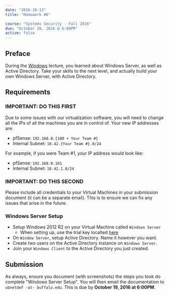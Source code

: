 ```yaml
---
date: "2016-10-13"
title: "Homework #6"

course: "Systems Security - Fall 2016"
due: "October 20, 2016 @ 6:00PM"
active: false
---
```


## Preface
During the [Windows](/lectures/fall2016/windows) lecture, you learned about Windows Server, as well as Active Directory.
Take your skills to the next level, and actually build your own Windows Server, with Active Directory.

## Requirements
### **IMPORTANT**: DO THIS FIRST
Due to some issues with our virtualization software, you will need to change all the IPs of all the machines you are in control of.
Your new IP addresses are:

* pfSense: `192.168.0.{100 + Your Team #}`
* Internal Subnet: `10.42.{Your Team #}.0/24`

For example, if you were Team #1, your IP address would look like:

* pfSense: `192.168.0.101`
* Internal Subnet: `10.42.1.0/24`

### **IMPORTANT**: DO THIS SECOND
Please include all credentials to your Virtual Machines in your submission document (it can be a separate email).
This is to ensure we can fix any issues that arise in the future.

### Windows Server Setup
* Setup Windows 2012 R2 on your Virtual Machine called `Windows Server`
    * When setting up, use the trial key localted [here](http://blog.techygeekshome.info/2015/04/windows-server-2012-r2-evaluation-activation/)
* On `Window Server`, setup Active Directory.  Name it however you want.
* Create two users on the Active Directory instance on `Windows Server`.
* Join your `Windows Client` to the Active Directory you just created.

## Submission
As always, ensure you document (with screenshots) the steps you took do complete "Windows Server Setup". 
You will then email the documentation to `ubnetdef -at- buffalo.edu`.
This is due by **October 19, 2016 at 6:00PM**.